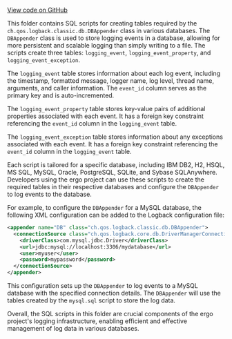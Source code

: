 [View code on GitHub](https://github.com/ergoplatform/ergo/.autodoc/docs/json/target/streams/_global/assemblyOption/_global/streams/assembly/be87565ddd85d035e94efded1d2215a1931d3cae_7c4f3c474fb2c041d8028740440937705ebb473a_da39a3ee5e6b4b0d3255bfef95601890afd80709/ch/qos/logback/classic/db/script)

This folder contains SQL scripts for creating tables required by the `ch.qos.logback.classic.db.DBAppender` class in various databases. The `DBAppender` class is used to store logging events in a database, allowing for more persistent and scalable logging than simply writing to a file. The scripts create three tables: `logging_event`, `logging_event_property`, and `logging_event_exception`.

The `logging_event` table stores information about each log event, including the timestamp, formatted message, logger name, log level, thread name, arguments, and caller information. The `event_id` column serves as the primary key and is auto-incremented.

The `logging_event_property` table stores key-value pairs of additional properties associated with each event. It has a foreign key constraint referencing the `event_id` column in the `logging_event` table.

The `logging_event_exception` table stores information about any exceptions associated with each event. It has a foreign key constraint referencing the `event_id` column in the `logging_event` table.

Each script is tailored for a specific database, including IBM DB2, H2, HSQL, MS SQL, MySQL, Oracle, PostgreSQL, SQLite, and Sybase SQLAnywhere. Developers using the ergo project can use these scripts to create the required tables in their respective databases and configure the `DBAppender` to log events to the database.

For example, to configure the `DBAppender` for a MySQL database, the following XML configuration can be added to the Logback configuration file:

```xml
<appender name="DB" class="ch.qos.logback.classic.db.DBAppender">
  <connectionSource class="ch.qos.logback.core.db.DriverManagerConnectionSource">
    <driverClass>com.mysql.jdbc.Driver</driverClass>
    <url>jdbc:mysql://localhost:3306/mydatabase</url>
    <user>myuser</user>
    <password>mypassword</password>
  </connectionSource>
</appender>
```

This configuration sets up the `DBAppender` to log events to a MySQL database with the specified connection details. The `DBAppender` will use the tables created by the `mysql.sql` script to store the log data.

Overall, the SQL scripts in this folder are crucial components of the ergo project's logging infrastructure, enabling efficient and effective management of log data in various databases.
